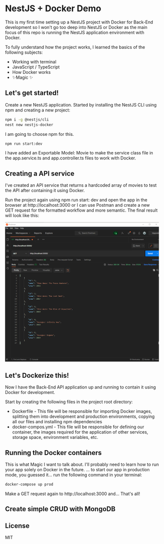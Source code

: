 # NestJS + Docker Demo

This is my first time setting up a NestJS project with Docker for Back-End development so I won't go too deep into NestJS or Docker as the main focus of this repo is running the NestJS application environment with Docker.

To fully understand how the project works, I learned the basics of the following subjects:
- Working with terminal
- JavaScript / TypeScript
- How Docker works
- ✨Magic ✨

## Let's get started!

Create a new NestJS application.
Started by installing the NestJS CLI using npm and creating a new project:

```sh
npm i -g @nestjs/cli
nest new nestjs-docker
```
I am going to choose npm for this.

```sh
npm run start:dev
```
I have added an Exportable Model: Movie to make the service class file in the app.service.ts and app.controller.ts files to work with Docker.

## Creating a API service

I've created an API service that returns a hardcoded array of movies to test the API after containing it using Docker.

Run the project again using npm run start: dev and open the app in the browser at http://localhost:3000 or I can use Postman and create a new GET request for the formatted workflow and more semantic.
The final result will look like this:

![image text](demo-readme.png)

##  Let's Dockerize this!
Now I have the Back-End API application up and running to contain it using Docker for development.

Start by creating the following files in the project root directory:

- Dockerfile - This file will be responsible for importing Docker images, splitting them into development and production environments, copying all our files and installing npm dependencies
- docker-compos.yml - This file will be responsible for defining our container, the images required for the application of other services, storage space, environment variables, etc.

##  Running the Docker containers
This is what Magic I want to talk about. I'll probably need to learn how to run your app solely on Docker in the future.
... to start our app in production mode, you guessed it... run the following command in your terminal:
```sh
docker-compose up prod
```
Make a GET request again to http://localhost:3000 and...
That's all!

## Create simple CRUD with MongoDB


## License

MIT
